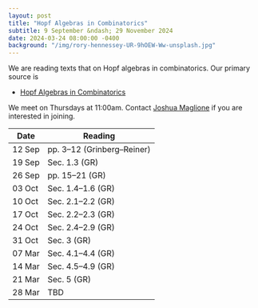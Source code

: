 ```yaml
---
layout: post
title: "Hopf Algebras in Combinatorics"
subtitle: 9 September &ndash; 29 November 2024
date: 2024-03-24 08:00:00 -0400
background: "/img/rory-hennessey-UR-9hOEW-Ww-unsplash.jpg"
---
```


We are reading texts that on Hopf algebras in combinatorics. Our primary source is
- [Hopf Algebras in Combinatorics](https://arxiv.org/abs/1409.8356)

We meet on Thursdays at 11:00am. Contact [Joshua Maglione](mailto:joshua.maglione@universityofgalway.ie) if you are interested in joining.

| Date   | Reading                 | 
| ------ | ----------------------- | 
| 12 Sep | pp. 3&ndash;12 (Grinberg&ndash;Reiner) | 
| 19 Sep | Sec. 1.3 (GR) |
| 26 Sep | pp. 15&ndash;21 (GR) |
| 03 Oct | Sec. 1.4&ndash;1.6 (GR) |
| 10 Oct | Sec. 2.1&ndash;2.2 (GR) |
| 17 Oct | Sec. 2.2&ndash;2.3 (GR) |
| 24 Oct | Sec. 2.4&ndash;2.9 (GR) |
| 31 Oct | Sec. 3 (GR)  |
| 07 Mar | Sec. 4.1&ndash;4.4 (GR) |
| 14 Mar | Sec. 4.5&ndash;4.9 (GR) |
| 21 Mar | Sec. 5 (GR) |
| 28 Mar |  TBD  | 
